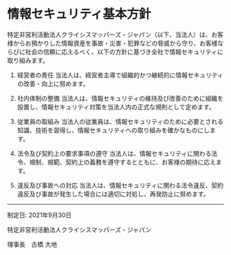 # 情報セキュリティ基本方針

特定非営利活動法人クライシスマッパーズ・ジャパン（以下、当法人）は、お客様からお預かりした情報資産を事故・災害・犯罪などの脅威から守り、お客様ならびに社会の信頼に応えるべく、以下の方針に基づき全社で情報セキュリティに取り組みます。 

1. 経営者の責任
当法人は、経営者主導で組織的かつ継続的に情報セキュリティの改善・向上に努めます。

2. 社内体制の整備
当法人は、情報セキュリティの維持及び改善のために組織を設置し、情報セキュリティ対策を当法人内の正式な規則として定めます。

3. 従業員の取組み
当法人の従業員は、情報セキュリティのために必要とされる知識、技術を習得し、情報セキュリティへの取り組みを確かなものにします。

4. 法令及び契約上の要求事項の遵守
当法人は、情報セキュリティに関わる法令、規制、規範、契約上の義務を遵守するとともに、お客様の期待に応えます。

5. 違反及び事故への対応
当法人は、情報セキュリティに関わる法令違反、契約違反及び事故が発生した場合には適切に対処し、再発防止に努めます。

---

制定日: 2021年9月30日

特定非営利活動法人クライシスマッパーズ・ジャパン

理事長　古橋 大地
